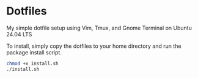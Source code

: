# Dotfiles

My simple dotfile setup using Vim, Tmux, and Gnome Terminal on Ubuntu 24.04 LTS

To install, simply copy the dotfiles to your home directory and run
the package install script.

```bash
chmod +x install.sh
./install.sh
```
